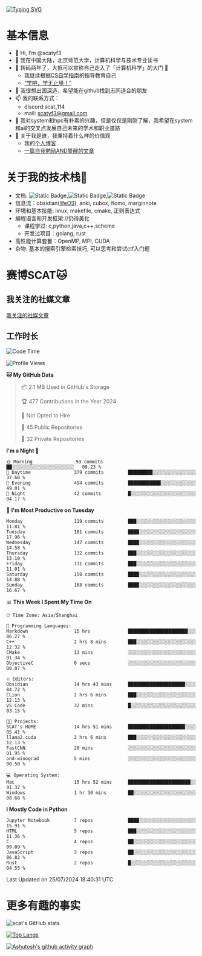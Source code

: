 [![Typing SVG](https://readme-typing-svg.demolab.com?font=Fira+Code&pause=1000&center=true&vCenter=true&multiline=true&width=470&height=98&lines=Across+the+Great+Wall+;we+can+reach+every+corner+in+the+world)](https://git.io/typing-svg)

# 基本信息
- 👋 Hi, I’m @scatyf3
- 👀 我在中国大陆，北京师范大学，计算机科学与技术专业读书
- 🌱 转码两年了，大抵可以宣称自己走入了「计算机科学」的大门 🥺
  - 我继续根据[CS自学指南](https://csdiy.wiki/)的指导教育自己 
  - [“学吧，学无止境！” ](https://www.acm.org/binaries/content/assets/education/cs2013_chinese.pdf)
- 💞️ 我很想出国深造，希望能在github找到志同道合的朋友
- 📫 我的联系方式：
  -   discord:scat_114
  -   mail: scatyf3@gmail.com
- 🌟 我对system和hpc有朴素的兴趣，但是仅仅是刚刚了解，我希望在system和ai的交叉点发展自己未来的学术和职业道路
- 🤔 关于我是谁，我秉持着什么样的价值观
  - 我的[个人博客](https://scatyfs-blog.gitbook.io/scats-blog)
  - [一篇自我勉励AND警醒的文章](https://www.zhihu.com/question/595969891/answer/3060352057)
 
# 关于我的技术栈🔧
- 文档: ![Static Badge](https://img.shields.io/badge/markdown-gray),![Static Badge](https://img.shields.io/badge/latex-gray),![Static Badge](https://img.shields.io/badge/marp-blue)
- 信息流：obsidian([lifeOS](https://github.com/quanru/obsidian-example-lifeos)), anki, cubox, flomo, marginnote
- 环境和基本技能: linux, makefile, cmake, 正则表达式
- 编程语言和开发框架://仍待美化
  - 课程学过: c,python,java,c++,scheme
  - 开发过项目：golang, rust
- 高性能计算套餐：OpenMP, MPI, CUDA 
- 杂物: 基本的搜索引擎检索技巧, 可以思考和尝试ctf入门题

# 赛博SCAT🐱

## 我关注的社媒文章
[我关注的社媒文章](https://www.notion.so/6379b986d4964818b078b0328b41f73b?v=19fc0e6483ec4fada09d6c68f7b20732)

## 工作时长
<!--START_SECTION:waka-->
![Code Time](http://img.shields.io/badge/Code%20Time-337%20hrs%2021%20mins-blue)

![Profile Views](http://img.shields.io/badge/Profile%20Views-0-blue)

**🐱 My GitHub Data** 

> 📦 2.1 MB Used in GitHub's Storage 
 > 
> 🏆 477 Contributions in the Year 2024
 > 
> 🚫 Not Opted to Hire
 > 
> 📜 45 Public Repositories 
 > 
> 🔑 32 Private Repositories 
 > 
**I'm a Night 🦉** 

```text
🌞 Morning                93 commits          ██░░░░░░░░░░░░░░░░░░░░░░░   09.23 % 
🌆 Daytime                379 commits         █████████░░░░░░░░░░░░░░░░   37.60 % 
🌃 Evening                494 commits         ████████████░░░░░░░░░░░░░   49.01 % 
🌙 Night                  42 commits          █░░░░░░░░░░░░░░░░░░░░░░░░   04.17 % 
```
📅 **I'm Most Productive on Tuesday** 

```text
Monday                   119 commits         ███░░░░░░░░░░░░░░░░░░░░░░   11.81 % 
Tuesday                  181 commits         ████░░░░░░░░░░░░░░░░░░░░░   17.96 % 
Wednesday                147 commits         ████░░░░░░░░░░░░░░░░░░░░░   14.58 % 
Thursday                 132 commits         ███░░░░░░░░░░░░░░░░░░░░░░   13.10 % 
Friday                   111 commits         ███░░░░░░░░░░░░░░░░░░░░░░   11.01 % 
Saturday                 150 commits         ████░░░░░░░░░░░░░░░░░░░░░   14.88 % 
Sunday                   168 commits         ████░░░░░░░░░░░░░░░░░░░░░   16.67 % 
```


📊 **This Week I Spent My Time On** 

```text
🕑︎ Time Zone: Asia/Shanghai

💬 Programming Languages: 
Markdown                 15 hrs              ██████████████████████░░░   86.27 % 
C++                      2 hrs 8 mins        ███░░░░░░░░░░░░░░░░░░░░░░   12.32 % 
CMake                    13 mins             ░░░░░░░░░░░░░░░░░░░░░░░░░   01.34 % 
ObjectiveC               0 secs              ░░░░░░░░░░░░░░░░░░░░░░░░░   00.07 % 

🔥 Editors: 
Obsidian                 14 hrs 43 mins      █████████████████████░░░░   84.72 % 
CLion                    2 hrs 6 mins        ███░░░░░░░░░░░░░░░░░░░░░░   12.13 % 
VS Code                  32 mins             █░░░░░░░░░░░░░░░░░░░░░░░░   03.15 % 

🐱‍💻 Projects: 
SCAT's HOME              14 hrs 51 mins      █████████████████████░░░░   85.41 % 
llama2.cuda              2 hrs 6 mins        ███░░░░░░░░░░░░░░░░░░░░░░   12.13 % 
FastCNN                  20 mins             ░░░░░░░░░░░░░░░░░░░░░░░░░   01.95 % 
ond-winograd             5 mins              ░░░░░░░░░░░░░░░░░░░░░░░░░   00.50 % 

💻 Operating System: 
Mac                      15 hrs 52 mins      ███████████████████████░░   91.32 % 
Windows                  1 hr 30 mins        ██░░░░░░░░░░░░░░░░░░░░░░░   08.68 % 
```

**I Mostly Code in Python** 

```text
Jupyter Notebook         7 repos             ████░░░░░░░░░░░░░░░░░░░░░   15.91 % 
HTML                     5 repos             ███░░░░░░░░░░░░░░░░░░░░░░   11.36 % 
C                        4 repos             ██░░░░░░░░░░░░░░░░░░░░░░░   09.09 % 
JavaScript               3 repos             ██░░░░░░░░░░░░░░░░░░░░░░░   06.82 % 
Rust                     2 repos             █░░░░░░░░░░░░░░░░░░░░░░░░   04.55 % 
```




 Last Updated on 25/07/2024 18:40:31 UTC
<!--END_SECTION:waka-->


# 更多有趣的事实 

![scat's GitHub stats](https://github-readme-stats.vercel.app/api?username=scatyf3&count_private=true&theme=synthwave)

[![Top Langs](https://github-readme-stats.vercel.app/api/top-langs/?username=scatyf3&layout=compact&langs_count=12&theme=synthwave&hide=javascript,html,css&size_weight=0.5&count_weight=0.5)](https://github.com/anuraghazra/github-readme-statss)

[![Ashutosh's github activity graph](https://github-readme-activity-graph.vercel.app/graph?username=scatyf3&theme=dracula)](https://github.com/ashutosh00710/github-readme-activity-graph)

<!---
scatfy3/scatfy3 is a ✨ special ✨ repository because its `README.md` (this file) appears on your GitHub profile.
You can click the Preview link to take a look at your changes.
--->
